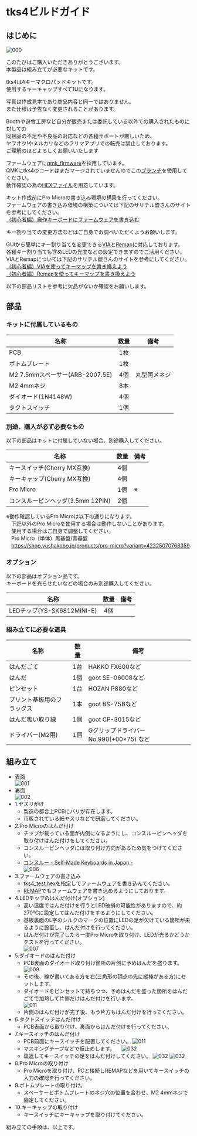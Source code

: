 # tks4ビルドガイド
## はじめに
![000](https://user-images.githubusercontent.com/58157342/235360931-86d49395-396d-4aa8-b1cb-5759324c4791.jpg)

このたびはご購入いただきありがとうございます。<br>
本製品は組み立てが必要なキットです。<br>

tks4は4キーマクロパッドキットです。<br>
使用するキーキャップすべて1Uになります。<br>

写真は作成見本であり商品内容と同一ではありません。<br>
また仕様は予告なく変更されることがあります。<br>

Boothや遊舎工房など自分が販売または委託している以外での購入されたものに対しての<br>
同梱品の不足や不良品の対応などの各種サポートが厳しいため、<br>
ヤフオク!やメルカリなどのフリマアプリでの転売は禁止しております。<br>
ご理解のほどよろしくお願いいたします<br>

ファームウェアに[qmk_firmware](https://github.com/qmk/qmk_firmware)を採用しています。<br>
QMKにtks4のコードはまだマージされていませんのでこの[ブランチ](https://github.com/kushima8/qmk_firmware/tree/tks4)を使用してください。<br>
動作確認の為の[HEXファイル](　)を用意しています。<br>

キット作成前にPro Microの書き込み環境の構築を行ってください。<br>
ファームウェアの書き込み環境の構築については下記のサリチル酸さんのサイトを参考にしてください。<br>
[（初心者編）自作キーボードにファームウェアを書き込む](https://salicylic-acid3.hatenablog.com/entry/qmk-toolbox)<br>

キー割り当ての変更方法などはご自身でお調べいただくようお願いします。<br>

GUIから簡単にキー割り当てを変更できる[VIA](https://caniusevia.com/)と[Remap](https://remap-keys.app/)に対応しております。<br>
各種キー割り当ても含めLEDの光度などの設定できますのでご活用ください。<br>
VIAとRemapについては下記のサリチル酸さんのサイトを参考にしてください。<br>
[（初心者編）VIAを使ってキーマップを書き換えよう](https://salicylic-acid3.hatenablog.com/entry/via-manual)<br>
[（初心者編）Remapを使ってキーマップを書き換えよう](https://salicylic-acid3.hatenablog.com/entry/remap-manual)<br>

以下の部品リストを参考に欠品がないか確認をお願いします。<br>

## 部品

### キットに付属しているもの

|名称|数量|備考|
|----|:---:|----|
|PCB|1枚||
|ボトムプレート|1枚|
|M2 7.5mmスペーサー(ARB-2007.5E)|4個|丸型両メネジ|
|M2 4mmネジ|8本|
|ダイオード(1N4148W)|4個|
|タクトスイッチ|1個|

### 別途、購入が必ず必要なもの
以下の部品はキットに付属していない場合、別途購入してください。

|名称|数量|備考|
|----|:---:|----|
|キースイッチ(Cherry MX互換)|4個|
|キーキャップ(Cherry MX互換)|4個|
|Pro Micro|1個|※|
|コンスルーピンヘッダ(3.5mm 12PIN)|2個||

※動作確認しているPro Microは以下の通りになります。  
　下記以外のPro Microを使用する場合は動作しないことがあります。  
　使用する場合はご自身で調整してください。  
　Pro Micro（単体）黒基盤/青基盤  
　https://shop.yushakobo.jp/products/pro-micro?variant=42225070768359

### オプション
以下の部品はオプション品です。  
キーボードを光らせたいなどの場合のみ別途購入してください。

|名称|数量|備考|
|----|:---:|----|
|LEDチップ(YS-SK6812MINI-E)|4個|

### 組み立てに必要な道具
|名称|数量|備考|
|----|:---:|----|
|はんだごて|1台|HAKKO FX600など
|はんだ|1個|goot SE-06008など
|ピンセット|1台|HOZAN P880など
|プリント基板用のフラックス|1本|goot BS-75Bなど
|はんだ吸い取り線|1個|goot CP-3015など
|ドライバー(M2用)|1個|Gグリップドライバー No.990(+00×75) など
  

## 組み立て
* 表面<br>
  ![001](https://user-images.githubusercontent.com/58157342/235360224-d3ab0b6a-ac5e-4151-8779-4350c20a6f92.JPG)
* 裏面<br>
  ![002](https://user-images.githubusercontent.com/58157342/235360225-cf9ded58-cb48-4b82-8174-1075ea0cfe5f.JPG)
* 1.ヤスリがけ
  * 製造の都合上PCBにバリが存在します。
  * 市販されている紙ヤスリなどで研磨してください。
* 2.Pro Microのはんだ付け
  * チップが載っている面が内側になるようにし、コンスルーピンヘッダを取り付けはんだ付けをしてください。
  * コンスルーピンヘッダには取り付け方向があるため気をつけてください。
  * [コンスルー - Self-Made Keyboards in Japan - ](https://scrapbox.io/self-made-kbds-ja/%E3%82%B3%E3%83%B3%E3%82%B9%E3%83%AB%E3%83%BC)<br>
  ![006](https://user-images.githubusercontent.com/58157342/89108152-21b31980-d471-11ea-9df6-11b106120852.JPG)
* 3.ファームウェアの書き込み
  * [tks4_test.hex](https://github.com/kushima8/Reex67/tree/main/HEX)を指定してファームウェアを書き込んでください。
  * [REMAP](　)でもファームウェアを書き込めるようにしております。
* 4.LEDチップのはんだ付け(オプション)
  * 高い温度ではんだ付けを行うとLED破損の可能性がありますので、約270℃に設定してはんだ付けをするようにしてください。
  * 基板裏面のL字のシルクのマークの位置にLEDの足が欠けている箇所が来るように設置し、はんだ付けを行ってください。
  * はんだ付けが完了したら一度Pro Microを取り付け、LEDが光るかどうかテストを行ってください。<br>
  ![007](https://user-images.githubusercontent.com/58157342/235360227-9ae2e79e-8005-4e76-8742-a7096b25e1c3.JPG)
* 5.ダイオードのはんだ付け
  * PCB裏面のダイオード取り付け箇所の片側に予めはんだを盛ります。<br>
  ![009](https://user-images.githubusercontent.com/58157342/235360243-bfc40e10-30d9-4994-87cf-078354c576b4.JPG)
  * その後、線が書いてある方を右(三角形の頂点の先に縦棒がある方)にセットします。
  * ダイオードをピンセットで持ちつつ、予めはんだを盛った箇所をはんだごてで加熱して片側だけはんだ付けを行います。<br>
  ![011](https://user-images.githubusercontent.com/58157342/235360251-b26b8efe-c72d-428e-8cc0-990c22dbf68e.JPG)
  * 片側のはんだ付けが完了後、もう片方もはんだ付けを行ってください。
* 6.タクトスイッチはんだ付け
  * PCB表面から取り付け、裏面からはんだ付けを行ってください。
* 7.キースイッチのはんだ付け
  * PCB前面にキースイッチを配置してください。
  ![011](https://user-images.githubusercontent.com/58157342/235360288-98f008f9-d8a4-4de0-8fba-d6ea96a2dd9f.JPG)
  * マスキングテープなどで仮止めします。
　![032](https://user-images.githubusercontent.com/58157342/235360292-c9b83281-dff0-407e-bba3-ceadd6de76cd.JPG)
  * 裏返してキースイッチの足をはんだ付けしてください。
  ![032](https://user-images.githubusercontent.com/58157342/235360297-13337094-9f2b-4b52-a28d-bc7d27b29fbe.JPG)
  ![032](https://user-images.githubusercontent.com/58157342/235360303-a8471405-7e8c-49c1-8d3b-a353d31c4dd3.JPG)
* 8.Pro Microの取り付け
  * Pro Microを取り付け、PCと接続しREMAPなどを用いてキースイッチの入力の確認を行ってください。
* 9.ボトムプレートの取り付け。
  * スペーサーとボトムプレートのネジ穴の位置を合わせ、M2 4mmネジで固定してください。
* 10.キーキャップの取り付け
  * キースイッチにキーキャップを取り付けてください。

組み立ての手順は、以上です。
